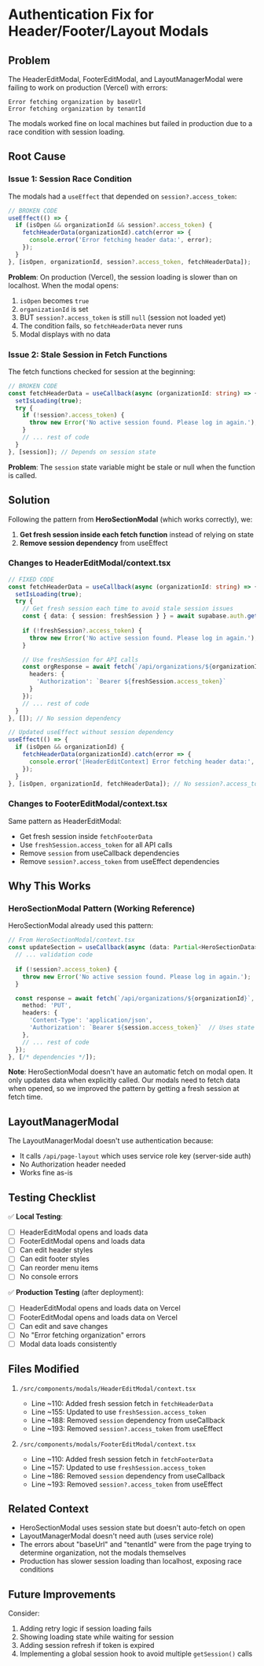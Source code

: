 # Authentication Fix for Header/Footer/Layout Modals

## Problem

The HeaderEditModal, FooterEditModal, and LayoutManagerModal were failing to work on production (Vercel) with errors:
```
Error fetching organization by baseUrl
Error fetching organization by tenantId
```

The modals worked fine on local machines but failed in production due to a race condition with session loading.

## Root Cause

### Issue 1: Session Race Condition

The modals had a `useEffect` that depended on `session?.access_token`:

```typescript
// BROKEN CODE
useEffect(() => {
  if (isOpen && organizationId && session?.access_token) {
    fetchHeaderData(organizationId).catch(error => {
      console.error('Error fetching header data:', error);
    });
  }
}, [isOpen, organizationId, session?.access_token, fetchHeaderData]);
```

**Problem**: On production (Vercel), the session loading is slower than on localhost. When the modal opens:
1. `isOpen` becomes `true`
2. `organizationId` is set
3. BUT `session?.access_token` is still `null` (session not loaded yet)
4. The condition fails, so `fetchHeaderData` never runs
5. Modal displays with no data

### Issue 2: Stale Session in Fetch Functions

The fetch functions checked for session at the beginning:

```typescript
// BROKEN CODE
const fetchHeaderData = useCallback(async (organizationId: string) => {
  setIsLoading(true);
  try {
    if (!session?.access_token) {
      throw new Error('No active session found. Please log in again.');
    }
    // ... rest of code
  }
}, [session]); // Depends on session state
```

**Problem**: The `session` state variable might be stale or null when the function is called.

## Solution

Following the pattern from **HeroSectionModal** (which works correctly), we:

1. **Get fresh session inside each fetch function** instead of relying on state
2. **Remove session dependency** from useEffect

### Changes to HeaderEditModal/context.tsx

```typescript
// FIXED CODE
const fetchHeaderData = useCallback(async (organizationId: string) => {
  setIsLoading(true);
  try {
    // Get fresh session each time to avoid stale session issues
    const { data: { session: freshSession } } = await supabase.auth.getSession();
    
    if (!freshSession?.access_token) {
      throw new Error('No active session found. Please log in again.');
    }

    // Use freshSession for API calls
    const orgResponse = await fetch(`/api/organizations/${organizationId}`, {
      headers: {
        'Authorization': `Bearer ${freshSession.access_token}`
      }
    });
    // ... rest of code
  }
}, []); // No session dependency

// Updated useEffect without session dependency
useEffect(() => {
  if (isOpen && organizationId) {
    fetchHeaderData(organizationId).catch(error => {
      console.error('[HeaderEditContext] Error fetching header data:', error);
    });
  }
}, [isOpen, organizationId, fetchHeaderData]); // No session?.access_token
```

### Changes to FooterEditModal/context.tsx

Same pattern as HeaderEditModal:
- Get fresh session inside `fetchFooterData`
- Use `freshSession.access_token` for all API calls
- Remove `session` from useCallback dependencies
- Remove `session?.access_token` from useEffect dependencies

## Why This Works

### HeroSectionModal Pattern (Working Reference)

HeroSectionModal already used this pattern:

```typescript
// From HeroSectionModal/context.tsx
const updateSection = useCallback(async (data: Partial<HeroSectionData>) => {
  // ... validation code
  
  if (!session?.access_token) {
    throw new Error('No active session found. Please log in again.');
  }

  const response = await fetch(`/api/organizations/${organizationId}`, {
    method: 'PUT',
    headers: { 
      'Content-Type': 'application/json',
      'Authorization': `Bearer ${session.access_token}`  // Uses state session
    },
    // ... rest of code
  });
}, [/* dependencies */]);
```

**Note**: HeroSectionModal doesn't have an automatic fetch on modal open. It only updates data when explicitly called. Our modals need to fetch data when opened, so we improved the pattern by getting a fresh session at fetch time.

## LayoutManagerModal

The LayoutManagerModal doesn't use authentication because:
- It calls `/api/page-layout` which uses service role key (server-side auth)
- No Authorization header needed
- Works fine as-is

## Testing Checklist

✅ **Local Testing**:
- [ ] HeaderEditModal opens and loads data
- [ ] FooterEditModal opens and loads data
- [ ] Can edit header styles
- [ ] Can edit footer styles
- [ ] Can reorder menu items
- [ ] No console errors

✅ **Production Testing** (after deployment):
- [ ] HeaderEditModal opens and loads data on Vercel
- [ ] FooterEditModal opens and loads data on Vercel  
- [ ] Can edit and save changes
- [ ] No "Error fetching organization" errors
- [ ] Modal data loads consistently

## Files Modified

1. `/src/components/modals/HeaderEditModal/context.tsx`
   - Line ~110: Added fresh session fetch in `fetchHeaderData`
   - Line ~155: Updated to use `freshSession.access_token`
   - Line ~188: Removed `session` dependency from useCallback
   - Line ~193: Removed `session?.access_token` from useEffect

2. `/src/components/modals/FooterEditModal/context.tsx`
   - Line ~110: Added fresh session fetch in `fetchFooterData`
   - Line ~157: Updated to use `freshSession.access_token`
   - Line ~186: Removed `session` dependency from useCallback
   - Line ~193: Removed `session?.access_token` from useEffect

## Related Context

- HeroSectionModal uses session state but doesn't auto-fetch on open
- LayoutManagerModal doesn't need auth (uses service role)
- The errors about "baseUrl" and "tenantId" were from the page trying to determine organization, not the modals themselves
- Production has slower session loading than localhost, exposing race conditions

## Future Improvements

Consider:
1. Adding retry logic if session loading fails
2. Showing loading state while waiting for session
3. Adding session refresh if token is expired
4. Implementing a global session hook to avoid multiple `getSession()` calls
